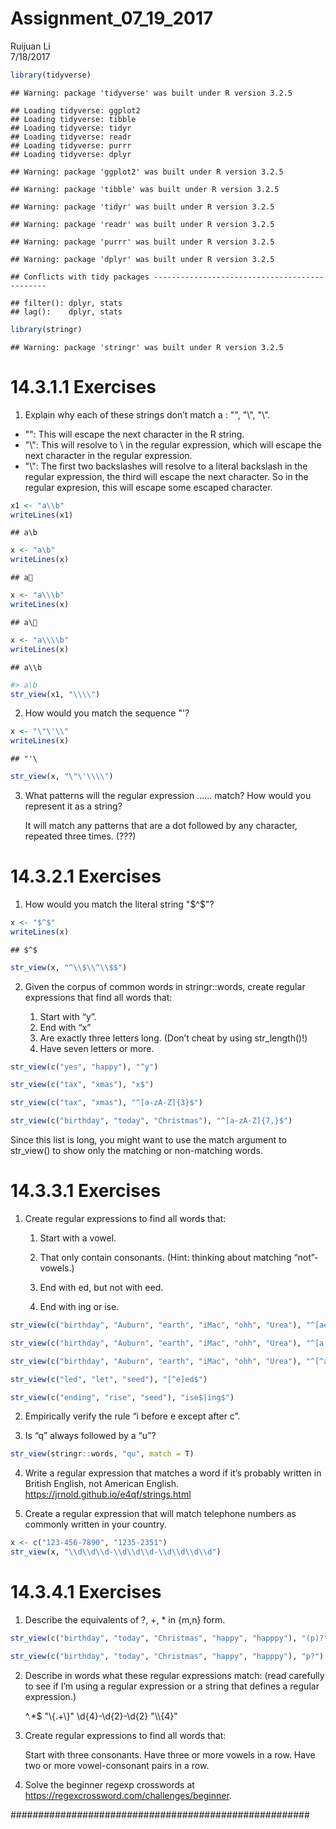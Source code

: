 # Assignment_07_19_2017
Ruijuan Li  
7/18/2017  


```r
library(tidyverse)
```

```
## Warning: package 'tidyverse' was built under R version 3.2.5
```

```
## Loading tidyverse: ggplot2
## Loading tidyverse: tibble
## Loading tidyverse: tidyr
## Loading tidyverse: readr
## Loading tidyverse: purrr
## Loading tidyverse: dplyr
```

```
## Warning: package 'ggplot2' was built under R version 3.2.5
```

```
## Warning: package 'tibble' was built under R version 3.2.5
```

```
## Warning: package 'tidyr' was built under R version 3.2.5
```

```
## Warning: package 'readr' was built under R version 3.2.5
```

```
## Warning: package 'purrr' was built under R version 3.2.5
```

```
## Warning: package 'dplyr' was built under R version 3.2.5
```

```
## Conflicts with tidy packages ----------------------------------------------
```

```
## filter(): dplyr, stats
## lag():    dplyr, stats
```

```r
library(stringr)
```

```
## Warning: package 'stringr' was built under R version 3.2.5
```

# 14.3.1.1 Exercises

1. Explain why each of these strings don’t match a \: "\", "\\", "\\\".
* "\": This will escape the next character in the R string.
* "\\": This will resolve to \ in the regular expression, which will escape the next character in the regular expression.
* "\\\": The first two backslashes will resolve to a literal backslash in the regular expression, the third will escape the next character. So in the regular expresion, this will escape some escaped character. 

```r
x1 <- "a\\b"
writeLines(x1)
```

```
## a\b
```

```r
x <- "a\b"
writeLines(x)
```

```
## a
```

```r
x <- "a\\\b"
writeLines(x)
```

```
## a\
```

```r
x <- "a\\\\b"
writeLines(x)
```

```
## a\\b
```

```r
#> a\b 
str_view(x1, "\\\\") 
```

<!--html_preserve--><div id="htmlwidget-4024f1f629ba5cc0abe8" style="width:960px;height:auto;" class="str_view html-widget"></div>
<script type="application/json" data-for="htmlwidget-4024f1f629ba5cc0abe8">{"x":{"html":"<ul>\n  <li>a<span class='match'>\\<\/span>b<\/li>\n<\/ul>"},"evals":[],"jsHooks":[]}</script><!--/html_preserve-->

2. How would you match the sequence "'\?

```r
x <- "\"\'\\"
writeLines(x)
```

```
## "'\
```

```r
str_view(x, "\"\'\\\\") 
```

<!--html_preserve--><div id="htmlwidget-89bd31f6a3b78363650f" style="width:960px;height:auto;" class="str_view html-widget"></div>
<script type="application/json" data-for="htmlwidget-89bd31f6a3b78363650f">{"x":{"html":"<ul>\n  <li><span class='match'>\"'\\<\/span><\/li>\n<\/ul>"},"evals":[],"jsHooks":[]}</script><!--/html_preserve-->

3. What patterns will the regular expression \..\..\.. match? How would you represent it as a string?

      It will match any patterns that are a dot followed by any character, repeated three times. (???)

# 14.3.2.1 Exercises

1. How would you match the literal string "$^$"?

```r
x <- "$^$"
writeLines(x)
```

```
## $^$
```

```r
str_view(x, "^\\$\\^\\$$")
```

<!--html_preserve--><div id="htmlwidget-2928d3f331bcbb97623f" style="width:960px;height:auto;" class="str_view html-widget"></div>
<script type="application/json" data-for="htmlwidget-2928d3f331bcbb97623f">{"x":{"html":"<ul>\n  <li><span class='match'>$^$<\/span><\/li>\n<\/ul>"},"evals":[],"jsHooks":[]}</script><!--/html_preserve-->

2. Given the corpus of common words in stringr::words, create regular expressions that find all words that:

      1. Start with “y”.
      2. End with “x”
      3. Are exactly three letters long. (Don’t cheat by using str_length()!)
      4. Have seven letters or more.


```r
str_view(c("yes", "happy"), "^y")
```

<!--html_preserve--><div id="htmlwidget-cf66f8aff5c646ef8cec" style="width:960px;height:auto;" class="str_view html-widget"></div>
<script type="application/json" data-for="htmlwidget-cf66f8aff5c646ef8cec">{"x":{"html":"<ul>\n  <li><span class='match'>y<\/span>es<\/li>\n  <li>happy<\/li>\n<\/ul>"},"evals":[],"jsHooks":[]}</script><!--/html_preserve-->

```r
str_view(c("tax", "xmas"), "x$")
```

<!--html_preserve--><div id="htmlwidget-6246369c3d05f2845b79" style="width:960px;height:auto;" class="str_view html-widget"></div>
<script type="application/json" data-for="htmlwidget-6246369c3d05f2845b79">{"x":{"html":"<ul>\n  <li>ta<span class='match'>x<\/span><\/li>\n  <li>xmas<\/li>\n<\/ul>"},"evals":[],"jsHooks":[]}</script><!--/html_preserve-->

```r
str_view(c("tax", "xmas"), "^[a-zA-Z]{3}$")
```

<!--html_preserve--><div id="htmlwidget-bc409ee9a200abec5dde" style="width:960px;height:auto;" class="str_view html-widget"></div>
<script type="application/json" data-for="htmlwidget-bc409ee9a200abec5dde">{"x":{"html":"<ul>\n  <li><span class='match'>tax<\/span><\/li>\n  <li>xmas<\/li>\n<\/ul>"},"evals":[],"jsHooks":[]}</script><!--/html_preserve-->

```r
str_view(c("birthday", "today", "Christmas"), "^[a-zA-Z]{7,}$")
```

<!--html_preserve--><div id="htmlwidget-65db7b0a18edbb640d84" style="width:960px;height:auto;" class="str_view html-widget"></div>
<script type="application/json" data-for="htmlwidget-65db7b0a18edbb640d84">{"x":{"html":"<ul>\n  <li><span class='match'>birthday<\/span><\/li>\n  <li>today<\/li>\n  <li><span class='match'>Christmas<\/span><\/li>\n<\/ul>"},"evals":[],"jsHooks":[]}</script><!--/html_preserve-->

Since this list is long, you might want to use the match argument to str_view() to show only the matching or non-matching words.

# 14.3.3.1 Exercises

1. Create regular expressions to find all words that:

      1. Start with a vowel.

      2. That only contain consonants. (Hint: thinking about matching “not”-vowels.)

      3. End with ed, but not with eed.

      4. End with ing or ise.
      

```r
str_view(c("birthday", "Auburn", "earth", "iMac", "ohh", "Urea"), "^[aeiouAEIOU]")
```

<!--html_preserve--><div id="htmlwidget-b5efdb3abf716b0adbef" style="width:960px;height:auto;" class="str_view html-widget"></div>
<script type="application/json" data-for="htmlwidget-b5efdb3abf716b0adbef">{"x":{"html":"<ul>\n  <li>birthday<\/li>\n  <li><span class='match'>A<\/span>uburn<\/li>\n  <li><span class='match'>e<\/span>arth<\/li>\n  <li><span class='match'>i<\/span>Mac<\/li>\n  <li><span class='match'>o<\/span>hh<\/li>\n  <li><span class='match'>U<\/span>rea<\/li>\n<\/ul>"},"evals":[],"jsHooks":[]}</script><!--/html_preserve-->

```r
str_view(c("birthday", "Auburn", "earth", "iMac", "ohh", "Urea"), "^[a|e|i|o|u|A|E|I|O|U]")
```

<!--html_preserve--><div id="htmlwidget-e020498cc6c46bff336e" style="width:960px;height:auto;" class="str_view html-widget"></div>
<script type="application/json" data-for="htmlwidget-e020498cc6c46bff336e">{"x":{"html":"<ul>\n  <li>birthday<\/li>\n  <li><span class='match'>A<\/span>uburn<\/li>\n  <li><span class='match'>e<\/span>arth<\/li>\n  <li><span class='match'>i<\/span>Mac<\/li>\n  <li><span class='match'>o<\/span>hh<\/li>\n  <li><span class='match'>U<\/span>rea<\/li>\n<\/ul>"},"evals":[],"jsHooks":[]}</script><!--/html_preserve-->

```r
str_view(c("birthday", "Auburn", "earth", "iMac", "ohh", "Urea"), "^[^a|e|i|o|u|A|E|I|O|U]")
```

<!--html_preserve--><div id="htmlwidget-37ac00ea34447c9b805c" style="width:960px;height:auto;" class="str_view html-widget"></div>
<script type="application/json" data-for="htmlwidget-37ac00ea34447c9b805c">{"x":{"html":"<ul>\n  <li><span class='match'>b<\/span>irthday<\/li>\n  <li>Auburn<\/li>\n  <li>earth<\/li>\n  <li>iMac<\/li>\n  <li>ohh<\/li>\n  <li>Urea<\/li>\n<\/ul>"},"evals":[],"jsHooks":[]}</script><!--/html_preserve-->

```r
str_view(c("led", "let", "seed"), "[^e]ed$")
```

<!--html_preserve--><div id="htmlwidget-cc11495f03756fb427a9" style="width:960px;height:auto;" class="str_view html-widget"></div>
<script type="application/json" data-for="htmlwidget-cc11495f03756fb427a9">{"x":{"html":"<ul>\n  <li><span class='match'>led<\/span><\/li>\n  <li>let<\/li>\n  <li>seed<\/li>\n<\/ul>"},"evals":[],"jsHooks":[]}</script><!--/html_preserve-->

```r
str_view(c("ending", "rise", "seed"), "ise$|ing$") 
```

<!--html_preserve--><div id="htmlwidget-70b1a9d8b3f7461a8fdd" style="width:960px;height:auto;" class="str_view html-widget"></div>
<script type="application/json" data-for="htmlwidget-70b1a9d8b3f7461a8fdd">{"x":{"html":"<ul>\n  <li>end<span class='match'>ing<\/span><\/li>\n  <li>r<span class='match'>ise<\/span><\/li>\n  <li>seed<\/li>\n<\/ul>"},"evals":[],"jsHooks":[]}</script><!--/html_preserve-->

2. Empirically verify the rule “i before e except after c”.

3. Is “q” always followed by a “u”?

```r
str_view(stringr::words, "qu", match = T)
```

<!--html_preserve--><div id="htmlwidget-97e19b1dced7a93881b3" style="width:960px;height:auto;" class="str_view html-widget"></div>
<script type="application/json" data-for="htmlwidget-97e19b1dced7a93881b3">{"x":{"html":"<ul>\n  <li>e<span class='match'>qu<\/span>al<\/li>\n  <li><span class='match'>qu<\/span>ality<\/li>\n  <li><span class='match'>qu<\/span>arter<\/li>\n  <li><span class='match'>qu<\/span>estion<\/li>\n  <li><span class='match'>qu<\/span>ick<\/li>\n  <li><span class='match'>qu<\/span>id<\/li>\n  <li><span class='match'>qu<\/span>iet<\/li>\n  <li><span class='match'>qu<\/span>ite<\/li>\n  <li>re<span class='match'>qu<\/span>ire<\/li>\n  <li>s<span class='match'>qu<\/span>are<\/li>\n<\/ul>"},"evals":[],"jsHooks":[]}</script><!--/html_preserve-->

4. Write a regular expression that matches a word if it’s probably written in British English, not American English.
https://jrnold.github.io/e4qf/strings.html

5. Create a regular expression that will match telephone numbers as commonly written in your country.

```r
x <- c("123-456-7890", "1235-2351")
str_view(x, "\\d\\d\\d-\\d\\d\\d-\\d\\d\\d\\d")
```

<!--html_preserve--><div id="htmlwidget-7c9bc4bdbea350bf69ca" style="width:960px;height:auto;" class="str_view html-widget"></div>
<script type="application/json" data-for="htmlwidget-7c9bc4bdbea350bf69ca">{"x":{"html":"<ul>\n  <li><span class='match'>123-456-7890<\/span><\/li>\n  <li>1235-2351<\/li>\n<\/ul>"},"evals":[],"jsHooks":[]}</script><!--/html_preserve-->

# 14.3.4.1 Exercises

1. Describe the equivalents of ?, +, * in {m,n} form.

```r
str_view(c("birthday", "today", "Christmas", "happy", "happpy"), "(p)?")
```

<!--html_preserve--><div id="htmlwidget-be9ff1af5d878b68e088" style="width:960px;height:auto;" class="str_view html-widget"></div>
<script type="application/json" data-for="htmlwidget-be9ff1af5d878b68e088">{"x":{"html":"<ul>\n  <li><span class='match'><\/span>birthday<\/li>\n  <li><span class='match'><\/span>today<\/li>\n  <li><span class='match'><\/span>Christmas<\/li>\n  <li><span class='match'><\/span>happy<\/li>\n  <li><span class='match'><\/span>happpy<\/li>\n<\/ul>"},"evals":[],"jsHooks":[]}</script><!--/html_preserve-->

```r
str_view(c("birthday", "today", "Christmas", "happy", "happpy"), "p?") 
```

<!--html_preserve--><div id="htmlwidget-c3e4a808ff60e6532e84" style="width:960px;height:auto;" class="str_view html-widget"></div>
<script type="application/json" data-for="htmlwidget-c3e4a808ff60e6532e84">{"x":{"html":"<ul>\n  <li><span class='match'><\/span>birthday<\/li>\n  <li><span class='match'><\/span>today<\/li>\n  <li><span class='match'><\/span>Christmas<\/li>\n  <li><span class='match'><\/span>happy<\/li>\n  <li><span class='match'><\/span>happpy<\/li>\n<\/ul>"},"evals":[],"jsHooks":[]}</script><!--/html_preserve-->

2. Describe in words what these regular expressions match: (read carefully to see if I’m using a regular expression or a string that defines a regular expression.)

      ^.*$
      "\\{.+\\}"
      \d{4}-\d{2}-\d{2}
      "\\\\{4}"
      
3. Create regular expressions to find all words that:

      Start with three consonants.
      Have three or more vowels in a row.
      Have two or more vowel-consonant pairs in a row.

4. Solve the beginner regexp crosswords at https://regexcrossword.com/challenges/beginner.

###################################################### 


